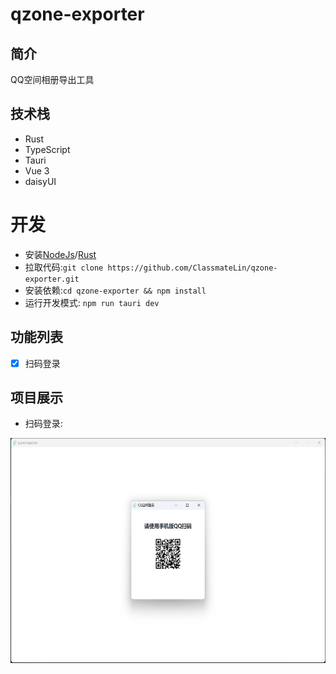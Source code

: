 # qzone-exporter

## 简介

QQ空间相册导出工具

## 技术栈
- Rust
- TypeScript
- Tauri 
- Vue 3
- daisyUI

# 开发

- 安装[NodeJs](https://nodejs.org/en)/[Rust](https://www.rust-lang.org/learn/get-started)
- 拉取代码:`git clone https://github.com/ClassmateLin/qzone-exporter.git`
- 安装依赖:`cd qzone-exporter && npm install`
- 运行开发模式: `npm run tauri dev`


## 功能列表

- [x] 扫码登录


## 项目展示

- 扫码登录: 

<img src="./doc/imgs/scan_qrcode.png" width="640" height="360">